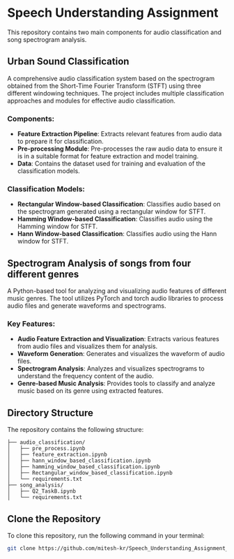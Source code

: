 # Speech Understanding Assignment

This repository contains two main components for audio classification and song spectrogram analysis.

## Urban Sound Classification

A comprehensive audio classification system based on the spectrogram obtained from the Short-Time Fourier Transform (STFT) using three different windowing techniques. The project includes multiple classification approaches and modules for effective audio classification.

### Components:

- **Feature Extraction Pipeline**: Extracts relevant features from audio data to prepare it for classification.
- **Pre-processing Module**: Pre-processes the raw audio data to ensure it is in a suitable format for feature extraction and model training.
- **Data**: Contains the dataset used for training and evaluation of the classification models.
  
### Classification Models:

- **Rectangular Window-based Classification**: Classifies audio based on the spectrogram generated using a rectangular window for STFT.
- **Hamming Window-based Classification**: Classifies audio using the Hamming window for STFT.
- **Hann Window-based Classification**: Classifies audio using the Hann window for STFT.

## Spectrogram Analysis of songs from four different genres

A Python-based tool for analyzing and visualizing audio features of different music genres. The tool utilizes PyTorch and torch audio libraries to process audio files and generate waveforms and spectrograms.

### Key Features:

- **Audio Feature Extraction and Visualization**: Extracts various features from audio files and visualizes them for analysis.
- **Waveform Generation**: Generates and visualizes the waveform of audio files.
- **Spectrogram Analysis**: Analyzes and visualizes spectrograms to understand the frequency content of the audio.
- **Genre-based Music Analysis**: Provides tools to classify and analyze music based on its genre using extracted features.

## Directory Structure

The repository contains the following structure:
 ```
├── audio_classification/
│   ├── pre_process.ipynb
│   ├── feature_extraction.ipynb
│   ├── hann_window_based_classification.ipynb
│   ├── hamming_window_based_classification.ipynb
│   ├── Rectangular_window_based_classification.ipynb
│   └── requirements.txt
├── song_analysis/
│   ├── Q2_TaskB.ipynb
│   └── requirements.txt
 ```

## Clone the Repository

To clone this repository, run the following command in your terminal:
```bash
git clone https://github.com/mitesh-kr/Speech_Understanding_Assignment_1.git



